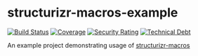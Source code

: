 # structurizr-macros-example

[![Build Status](https://travis-ci.org/sapientpants/structurizr-macros-example.svg?branch=master)](https://travis-ci.org/sapientpants/structurizr-macros-example)
[![Coverage](https://sonarcloud.io/api/project_badges/measure?project=structurizr-macros&metric=coverage)](https://sonarcloud.io/dashboard?id=structurizr-macros)
[![Security Rating](https://sonarcloud.io/api/project_badges/measure?project=structurizr-macros&metric=security_rating)](https://sonarcloud.io/dashboard?id=structurizr-macros)
[![Technical Debt](https://sonarcloud.io/api/project_badges/measure?project=structurizr-macros&metric=sqale_index)](https://sonarcloud.io/dashboard?id=structurizr-macros)

An example project demonstrating usage of [structurizr-macros](https://github.com/sapientpants/structurizr-macros)
